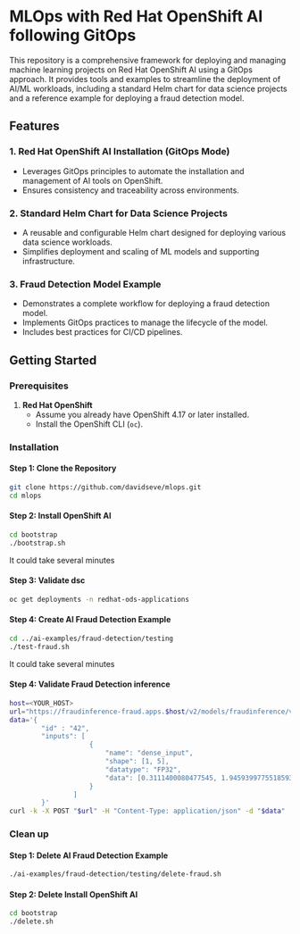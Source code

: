 # MLOps with Red Hat OpenShift AI following GitOps

This repository is a comprehensive framework for deploying and managing machine learning projects on Red Hat OpenShift AI using a GitOps approach. It provides tools and examples to streamline the deployment of AI/ML workloads, including a standard Helm chart for data science projects and a reference example for deploying a fraud detection model.

## Features

### 1. Red Hat OpenShift AI Installation (GitOps Mode)
- Leverages GitOps principles to automate the installation and management of AI tools on OpenShift.
- Ensures consistency and traceability across environments.

### 2. Standard Helm Chart for Data Science Projects
- A reusable and configurable Helm chart designed for deploying various data science workloads.
- Simplifies deployment and scaling of ML models and supporting infrastructure.

### 3. Fraud Detection Model Example
- Demonstrates a complete workflow for deploying a fraud detection model.
- Implements GitOps practices to manage the lifecycle of the model.
- Includes best practices for CI/CD pipelines.

## Getting Started

### Prerequisites

1. **Red Hat OpenShift**
   - Assume you already have OpenShift 4.17 or later installed.
   - Install the OpenShift CLI (`oc`).

### Installation

#### Step 1: Clone the Repository
```bash
git clone https://github.com/davidseve/mlops.git
cd mlops
```

#### Step 2: Install OpenShift AI 
```bash
cd bootstrap
./bootstrap.sh
```
It could take several minutes

#### Step 3: Validate dsc
```bash
oc get deployments -n redhat-ods-applications
```

#### Step 4: Create AI Fraud Detection Example
```bash
cd ../ai-examples/fraud-detection/testing
./test-fraud.sh
```
It could take several minutes

#### Step 4: Validate Fraud Detection inference
```bash
host=<YOUR_HOST>
url="https://fraudinference-fraud.apps.$host/v2/models/fraudinference/versions/1/infer" 
data='{
        "id" : "42",
        "inputs": [
                    {
                        "name": "dense_input",
                        "shape": [1, 5],
                        "datatype": "FP32",
                        "data": [0.3111400080477545, 1.9459399775518593, 1.0, 0.0, 0.0]
                    }
                ]
        }'
curl -k -X POST "$url" -H "Content-Type: application/json" -d "$data"

```

### Clean up


#### Step 1: Delete AI Fraud Detection Example
```bash
./ai-examples/fraud-detection/testing/delete-fraud.sh
```

#### Step 2: Delete Install OpenShift AI
```bash
cd bootstrap
./delete.sh
```